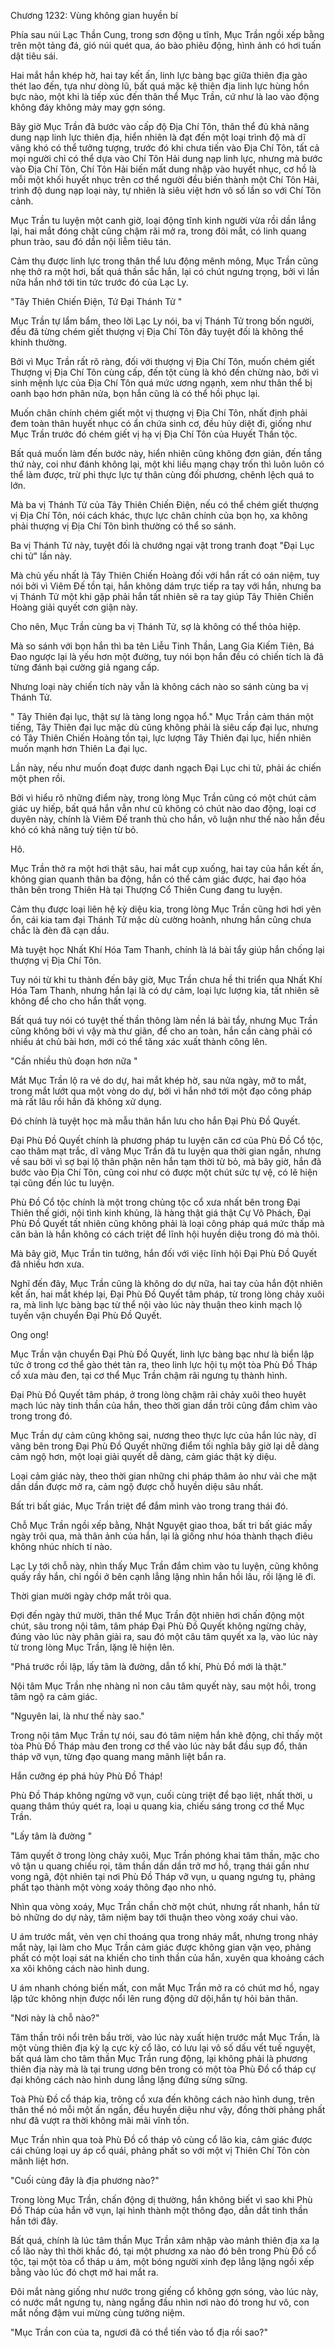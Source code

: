 




Chương 1232: Vùng không gian huyền bí


Phía sau núi Lạc Thần Cung, trong sơn động u tĩnh, Mục Trần ngồi xếp bằng trên một tảng đá, gió núi quét qua, áo bào phiêu động, hình ảnh có hơi tuấn dật tiêu sái.

Hai mắt hắn khép hờ, hai tay kết ấn, linh lực bàng bạc giữa thiên địa gào thét lao đến, tựa như dòng lũ, bất quá mặc kệ thiên địa linh lực hùng hồn bực nào, một khi là tiếp xúc đến thân thể Mục Trần, cứ như là lao vào động không đáy không mảy may gợn sóng.

Bây giờ Mục Trần đã bước vào cấp độ Địa Chí Tôn, thân thể đủ khả năng dung nạp linh lực thiên địa, hiển nhiên là đạt đến một loại trình độ mà dĩ vãng khó có thể tưởng tượng, trước đó khi chưa tiến vào Địa Chí Tôn, tất cả mọi người chỉ có thể dựa vào Chí Tôn Hải dung nạp linh lực, nhưng mà bước vào Địa Chí Tôn, Chí Tôn Hải biến mất dung nhập vào huyết nhục, cơ hồ là mỗi một khối huyết nhục trên cơ thể người đều biến thành một Chí Tôn Hải, trình độ dung nạp loại này, tự nhiên là siêu việt hơn vô số lần so với Chí Tôn cảnh.

Mục Trần tu luyện một canh giờ, loại động tĩnh kinh người vừa rồi dần lắng lại, hai mắt đóng chặt cũng chậm rãi mở ra, trong đôi mắt, có linh quang phun trào, sau đó dần nội liễm tiêu tán.

Cảm thụ được linh lực trong thân thể lưu động mênh mông, Mục Trần cũng nhẹ thở ra một hơi, bất quá thần sắc hắn, lại có chút ngưng trọng, bởi vì lần nữa hắn nhớ tới tin tức trước đó của Lạc Ly.

"Tây Thiên Chiến Điện, Tứ Đại Thánh Tử "

Mục Trần tự lẩm bẩm, theo lời Lạc Ly nói, ba vị Thánh Tử trong bốn người, đều đã từng chém giết thượng vị Địa Chí Tôn đây tuyệt đối là không thể khinh thường.

Bởi vì Mục Trần rất rõ ràng, đối với thượng vị Địa Chí Tôn, muốn chém giết Thượng vị Địa Chí Tôn cùng cấp, đến tột cùng là khó đến chừng nào, bởi vì sinh mệnh lực của Địa Chí Tôn quá mức ương ngạnh, xem như thân thể bị oanh bạo hơn phân nửa, bọn hắn cũng là có thể hồi phục lại.

Muốn chân chính chém giết một vị thượng vị Địa Chí Tôn, nhất định phải đem toàn thân huyết nhục có ẩn chứa sinh cơ, đều hủy diệt đi, giống như Mục Trần trước đó chém giết vị hạ vị Địa Chí Tôn của Huyết Thần tộc.

Bất quá muốn làm đến bước này, hiển nhiên cũng không đơn giản, đến tầng thứ này, coi như đánh không lại, một khi liều mạng chạy trốn thì luôn luôn có thể làm được, trừ phi thực lực tự thân cùng đối phương, chênh lệch quá to lớn.

Mà ba vị Thánh Tử của Tây Thiên Chiến Điện, nếu có thể chém giết thượng vị Địa Chí Tôn, nói cách khác, thực lực chân chính của bọn họ, xa không phải thượng vị Địa Chí Tôn bình thường có thể so sánh.

Ba vị Thánh Tử này, tuyệt đối là chướng ngại vật trong tranh đoạt "Đại Lục chi tử" lần này.

Mà chủ yếu nhất là Tây Thiên Chiến Hoàng đối với hắn rất có oán niệm, tuy nói bởi vì Viêm Đế tồn tại, hắn không dám trực tiếp ra tay với hắn, nhưng ba vị Thánh Tử một khi gặp phải hắn tất nhiên sẽ ra tay giúp Tây Thiên Chiến Hoàng giải quyết cơn giận này.

Cho nên, Mục Trần cùng ba vị Thánh Tử, sợ là không có thể thỏa hiệp.

Mà so sánh với bọn hắn thì ba tên Liễu Tinh Thần, Lang Gia Kiếm Tiên, Bá Đao ngược lại là yếu hơn một đường, tuy nói bọn hắn đều có chiến tích là đã từng đánh bại cường giả ngang cấp.

Nhưng loại này chiến tích này vẫn là không cách nào so sánh cùng ba vị Thánh Tử.

" Tây Thiên đại lục, thật sự là tàng long ngọa hổ." Mục Trần cảm thán một tiếng, Tây Thiên đại lục mặc dù cũng không phải là siêu cấp đại lục, nhưng có Tây Thiên Chiến Hoàng tồn tại, lực lượng Tây Thiên đại lục, hiển nhiên muốn mạnh hơn Thiên La đại lục.

Lần này, nếu như muốn đoạt được danh ngạch Đại Lục chi tử, phải ác chiến một phen rồi.

Bởi vì hiểu rõ những điểm này, trong lòng Mục Trần cũng có một chút cảm giác uy hiếp, bất quá hắn vẫn như cũ không có chút nào dao động, loại cơ duyên này, chính là Viêm Đế tranh thủ cho hắn, vô luận như thế nào hắn đều khó có khả năng tuỳ tiện từ bỏ.

Hô.

Mục Trần thở ra một hơi thật sâu, hai mắt cụp xuống, hai tay của hắn kết ấn, không gian quanh thân ba động, hắn có thể cảm giác được, hai đạo hóa thân bên trong Thiên Hà tại Thượng Cổ Thiên Cung đang tu luyện.

Cảm thụ được loại liên hệ kỳ diệu kia, trong lòng Mục Trần cũng hơi hơi yên ổn, cái kia tam đại Thánh Tử mặc dù cường hoành, nhưng hắn cũng chưa chắc là đèn đã cạn dầu.

Mà tuyệt học Nhất Khí Hóa Tam Thanh, chính là lá bài tẩy giúp hắn chống lại thượng vị Địa Chí Tôn.

Tuy nói từ khi tu thành đến bây giờ, Mục Trần chưa hề thi triển qua Nhất Khí Hóa Tam Thanh, nhưng hắn lại là có dự cảm, loại lực lượng kia, tất nhiên sẽ không để cho cho hắn thất vọng.

Bất quá tuy nói có tuyệt thế thần thông làm nền lá bài tẩy, nhưng Mục Trần cũng không bởi vì vậy mà thư giãn, để cho an toàn, hắn cần càng phải có nhiều át chủ bài hơn, mới có thể tăng xác xuất thành công lên.

"Cần nhiều thủ đoạn hơn nữa "

Mắt Mục Trần lộ ra vẻ do dự, hai mắt khép hờ, sau nửa ngày, mở to mắt, trong mắt lướt qua một vòng do dự, bởi vì hắn nhớ tới một đạo công pháp mà rất lâu rồi hắn đã không xử dụng.

Đó chính là tuyệt học mà mẫu thân hắn lưu cho hắn Đại Phù Đồ Quyết.

Đại Phù Đồ Quyết chính là phương pháp tu luyện căn cơ của Phù Đồ Cổ tộc, cao thâm mạt trắc, dĩ vãng Mục Trần đã tu luyện qua thời gian ngắn, nhưng về sau bởi vì sợ bại lộ thân phận nên hắn tạm thời từ bỏ, mà bây giờ, hắn đã bước vào Địa Chí Tôn, cũng coi như có được một chút sức tự vệ, có lẽ hiện tại cũng đến lúc tu luyện.

Phù Đồ Cổ tộc chính là một trong chủng tộc cổ xưa nhất bên trong Đại Thiên thế giới, nội tình kinh khủng, là hàng thật giá thật Cự Vô Phách, Đại Phù Đồ Quyết tất nhiên cũng không phải là loại công pháp quá mức thấp mà căn bản là hắn không có cách triệt để lĩnh hội huyền diệu trong đó mà thôi.

Mà bây giờ, Mục Trần tin tưởng, hắn đối với việc lĩnh hội Đại Phù Đồ Quyết đã nhiều hơn xưa.

Nghĩ đến đây, Mục Trần cũng là không do dự nữa, hai tay của hắn đột nhiên kết ấn, hai mắt khép lại, Đại Phù Đồ Quyết tâm pháp, từ trong lòng chảy xuôi ra, mà linh lực bàng bạc từ thể nội vào lúc này thuận theo kinh mạch lộ tuyến vận chuyển Đại Phù Đồ Quyết.

Ong ong!

Mục Trần vận chuyển Đại Phù Đồ Quyết, linh lực bàng bạc như là biển lập tức ở trong cơ thể gào thét tản ra, theo linh lực hội tụ một tòa Phù Đồ Tháp cổ xưa màu đen, tại cơ thể Mục Trần chậm rãi ngưng tụ thành hình.

Đại Phù Đồ Quyết tâm pháp, ở trong lòng chậm rãi chảy xuôi theo huyêt mạch lúc này tinh thần của hắn, theo thời gian dần trôi cũng đắm chìm vào trong trong đó.

Mục Trần dự cảm cũng không sai, nương theo thực lực của hắn lúc này, dĩ vãng bên trong Đại Phù Đồ Quyết những điểm tối nghĩa bây giờ lại dễ dàng cảm ngộ hơn, một loại giải quyết dễ dàng, cảm giác thật kỳ diệu.

Loại cảm giác này, theo thời gian những chi pháp thâm ảo như vải che mặt dần dần được mở ra, cảm ngộ được chỗ huyền diệu sâu nhất.

Bất tri bất giác, Mục Trần triệt để đắm mình vào trong trang thái đó.

Chỗ Mục Trần ngồi xếp bằng, Nhật Nguyệt giao thoa, bất tri bất giác mấy ngày trôi qua, mà thân ảnh của hắn, lại là giống như hóa thành thạch điêu không nhúc nhích tí nào.

Lạc Ly tới chỗ này, nhìn thấy Mục Trần đắm chìm vào tu luyện, cũng không quấy rầy hắn, chỉ ngồi ở bên cạnh lẳng lặng nhìn hắn hồi lâu, rồi lặng lẽ đi.

Thời gian mười ngày chớp mắt trôi qua.

Đợi đến ngày thứ mười, thân thể Mục Trần đột nhiên hơi chấn động một chút, sâu trong nội tâm, tâm pháp Đại Phù Đồ Quyết không ngừng chảy, đúng vào lúc này phân giải ra, sau đó một câu tâm quyết xa lạ, vào lúc này từ trong lòng Mục Trần, lặng lẽ hiện lên.

"Phá trước rồi lập, lấy tâm là đường, dẫn tổ khí, Phù Đồ mới là thật."

Nội tâm Mục Trần nhẹ nhàng nỉ non câu tâm quyết này, sau một hồi, trong tâm ngộ ra cảm giác.

"Nguyên lai, là như thế này sao."

Trong nội tâm Mục Trần tự nói, sau đó tâm niệm hắn khẽ động, chỉ thấy một tòa Phù Đồ Tháp màu đen trong cơ thể vào lúc này bắt đầu sụp đổ, thân tháp vỡ vụn, từng đạo quang mang mãnh liệt bắn ra.

Hắn cưỡng ép phá hủy Phù Đồ Tháp!

Phù Đồ Tháp không ngừng vỡ vụn, cuối cùng triệt để bạo liệt, nhất thời, u quang thâm thúy quét ra, loại u quang kia, chiếu sáng trong cơ thể Mục Trần.

"Lấy tâm là đường "

Tâm quyết ở trong lòng chảy xuôi, Mục Trần phóng khai tâm thần, mặc cho vô tận u quang chiếu rọi, tâm thần dần dần trở mơ hồ, trạng thái gần như vong ngã, đột nhiên tại nơi Phù Đồ Tháp vỡ vụn, u quang ngưng tụ, phảng phất tạo thành một vòng xoáy thông đạo nho nhỏ.

Nhìn qua vòng xoáy, Mục Trần chần chờ một chút, nhưng rất nhanh, hắn từ bỏ những do dự này, tâm niệm bay tới thuận theo vòng xoáy chui vào.

U ám trước mắt, vẻn vẹn chỉ thoáng qua trong nháy mắt, nhưng trong nháy mắt này, lại làm cho Mục Trần cảm giác được không gian vặn vẹo, phảng phất có một loại sát na khiến cho tinh thần của hắn, xuyên qua khoảng cách xa xôi không cách nào hình dung.

U ám nhanh chóng biến mất, con mắt Mục Trần mở ra có chút mơ hồ, ngay lập tức không nhịn được nổi lên rung động dữ dội,hắn tự hỏi bản thân.

"Nơi này là chỗ nào?"

Tâm thần trôi nổi trên bầu trời, vào lúc này xuất hiện trước mắt Mục Trần, là một vùng thiên địa kỳ lạ cực kỳ cổ lão, có lưu lại vô số dấu vết tuế nguyệt, bất quá làm cho tâm thần Mục Trần rung động, lại không phải là phương thiên địa này mà là tại trung ương bên trong có một tòa Phù Đồ cổ tháp cự đại không cách nào hình dung lẳng lặng đứng sừng sững.

Toà Phù Đồ cổ tháp kia, trông cổ xưa đến không cách nào hình dung, trên thân thể nó mỗi một ấn ngấn, đều huyền diệu như vậy, đồng thời phảng phất như đã vượt ra thời không mãi mãi vĩnh tồn.

Mục Trần nhìn qua toà Phù Đồ cổ tháp vô cùng cổ lão kia, cảm giác được cái chủng loại uy áp cổ quái, phảng phất so với một vị Thiên Chí Tôn còn mãnh liệt hơn.

"Cuối cùng đây là địa phương nào?"

Trong lòng Mục Trần, chấn động dị thường, hắn không biết vì sao khi Phù Đồ Tháp của hắn vỡ vụn, lại hình thành một thông đạo, dẫn dắt tinh thần hắn tới đây.

Bất quá, chính là lúc tâm thần Mục Trần xâm nhập vào mảnh thiên địa xa lạ cổ lão này thì thời khắc đó, tại một phương xa nào đó bên trong Phù Đồ cổ tộc, tại một tòa cổ tháp u ám, một bóng người xinh đẹp lẳng lặng ngồi xếp bằng vào lúc đó chợt mở hai mắt ra.

Đôi mắt nàng giống như nước trong giếng cổ không gợn sóng, vào lúc này, có nước mắt ngưng tụ, nàng ngẩng đầu nhìn nơi nào đó trong hư vô, con mắt nồng đậm vui mừng cùng tưởng niệm.

"Mục Trần con của ta, ngươi đã có thể tiến vào tổ địa rồi sao?"





